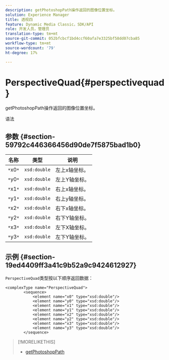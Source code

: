 ```yaml
---
description: getPhotoshopPath操作返回的图像位置坐标。
solution: Experience Manager
title: 透视四
feature: Dynamic Media Classic，SDK/API
role: 开发人员，管理员
translation-type: tm+mt
source-git-commit: 052bfcbcf1bd4ccf60afa7e3325bf58dd07cba85
workflow-type: tm+mt
source-wordcount: '79'
ht-degree: 17%

---
```



# PerspectiveQuad{#perspectivequad}

getPhotoshopPath操作返回的图像位置坐标。

语法

## 参数 {#section-59792c446366456d90de7f5875bad1b0}

| 名称 | 类型 | 说明 |
|---|---|---|
| `*`x0`*` | `xsd:double` | 左上x轴坐标。 |
| `*`y0`*` | `xsd:double` | 左上Y轴坐标。 |
| `*`x1`*` | `xsd:double` | 右上x轴坐标。 |
| `*`y1`*` | `xsd:double` | 右上y轴坐标。 |
| `*`x2`*` | `xsd:double` | 右下x轴坐标。 |
| `*`y2`*` | `xsd:double` | 右下Y轴坐标。 |
| `*`x3`*` | `xsd:double` | 左下X轴坐标。 |
| `*`y3`*` | `xsd:double` | 左下Y轴坐标。 |

## 示例 {#section-19ed4409ff3a41c9b52a9c9424612927}

`PerspectiveQuad`类型按以下顺序返回数据：

```
<complexType name="PerspectiveQuad">
        <sequence>
            <element name="x0" type="xsd:double"/>
            <element name="y0" type="xsd:double"/>
            <element name="x1" type="xsd:double"/>
            <element name="y1" type="xsd:double"/>
            <element name="x2" type="xsd:double"/>
            <element name="y2" type="xsd:double"/>
            <element name="x3" type="xsd:double"/>
            <element name="y3" type="xsd:double"/>
        </sequence>
```

>[!MORELIKETHIS]
>
>* [getPhotoshopPath](../../operations/c-operations-intro/c-methods/r-get-photoshop-path.md#reference-545f902f84194951ac04e947fdc803b9)

